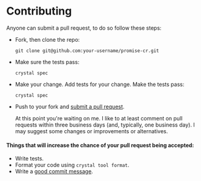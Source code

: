 # Contributing

Anyone can submit a pull request, to do so follow these steps:

* Fork, then clone the repo:

  `git clone git@github.com:your-username/promise-cr.git`

* Make sure the tests pass:

  `crystal spec`

* Make your change. Add tests for your change. Make the tests pass:

  `crystal spec`

* Push to your fork and [submit a pull request][pr].

  At this point you're waiting on me. I like to at least comment on pull requests
  within three business days (and, typically, one business day). I may suggest
  some changes or improvements or alternatives.

#### Things that will increase the chance of your pull request being accepted:

* Write tests.
* Format your code using `crystal tool format`.
* Write a [good commit message][commit].

[pr]: https://github.com/jwaldrip/promise-cr/compare/
[commit]: http://tbaggery.com/2008/04/19/a-note-about-git-commit-messages.html
